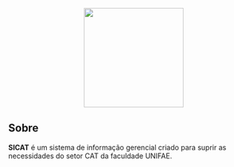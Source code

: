 <p align="center"><img src="http://vps290578.vps.ovh.ca/sicat_logo.png" width="200"></p>

## Sobre
**SICAT** é um sistema de informação gerencial criado para suprir as necessidades do setor CAT da faculdade UNIFAE.
